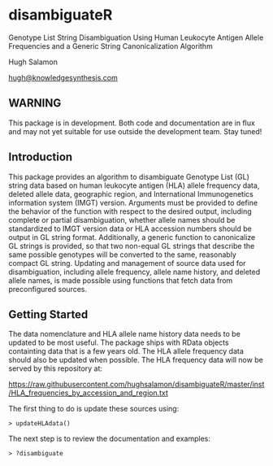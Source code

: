 # disambiguateR
Genotype List String Disambiguation Using Human Leukocyte Antigen Allele Frequencies and
a Generic String Canonicalization Algorithm

Hugh Salamon

hugh@knowledgesynthesis.com

## WARNING
This package is in development. Both code and documentation are in flux and may not
yet suitable for use outside the development team. Stay tuned!

## Introduction
This package provides an algorithm to disambiguate Genotype List
(GL) string data based on human leukocyte antigen (HLA) allele frequency data,
deleted allele data, geographic region, and International Immunogenetics
information system (IMGT) version. Arguments must
be provided to define the behavior of the function with respect to the desired
output, including complete or partial disambiguation, whether allele names
should be standardized to IMGT version data or HLA accession numbers should be
output in GL string format. Additionally, a generic function to canonicalize
GL strings is provided, so that two non-equal GL strings that describe the same
possible genotypes will be converted to the same, reasonably compact GL string.
Updating and management of source data used for disambiguation, including allele
frequency, allele name history, and deleted allele names, is made possible using
functions that fetch data from preconfigured sources.

## Getting Started

The data nomenclature and HLA allele name history data needs to be updated to be
most useful. The package ships with RData objects containting data that is a few
years old. The HLA allele frequency data should also be updated when possible.
The HLA frequency data will now be served by this repository at: 

https://raw.githubusercontent.com/hughsalamon/disambiguateR/master/inst/HLA_frequencies_by_accession_and_region.txt

The first thing to do is update these sources using:
```
> updateHLAdata()
```
The next step is to review the documentation and examples:
```
> ?disambiguate
```


